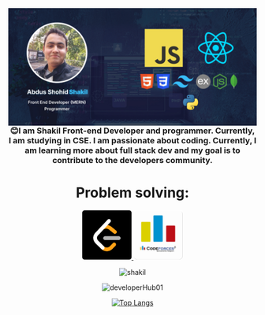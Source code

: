 <img align="left" src="https://raw.githubusercontent.com/developerHub01/developerHub01/main/assets/banner.jpg" alt="shakil" />

<p height="50"></p>

<h3 align="center">
 😊I am Shakil Front-end Developer and programmer. Currently, I am studying in CSE. I am passionate about coding. Currently, I am learning more about full stack dev and my goal is to contribute to the developers community.
</h3>

<center>

# Problem solving:

<p align="center">
  <a target="_blank" href="https://leetcode.com/shakil102043/">
    <img src="https://raw.githubusercontent.com/developerHub01/developerHub01/main/assets/leetcode.png" width="100"/>
  </a>
  <span width="50"></span>
  <a target="_blank" href="https://codeforces.com/profile/abdusShohidShakil">
    <img src="https://raw.githubusercontent.com/developerHub01/developerHub01/main/assets/codeforces.png" width="100"/>
  </a>
</p>

<p align="center">
  <img src="https://github-readme-stats.vercel.app/api/top-langs?username=developerHub01&show_icons=true&locale=en&layout=compact" alt="shakil" />
</p>

<p align="center">

![developerHub01](https://github-readme-stats.vercel.app/api?username=developerHub01&theme=algolia&show_icons=true)

[![Top Langs](https://github-readme-stats.vercel.app/api/top-langs/?username=developerHub01&layout=pie&theme=algolia)](https://github.com/anuraghazra/github-readme-stats)
</p>

